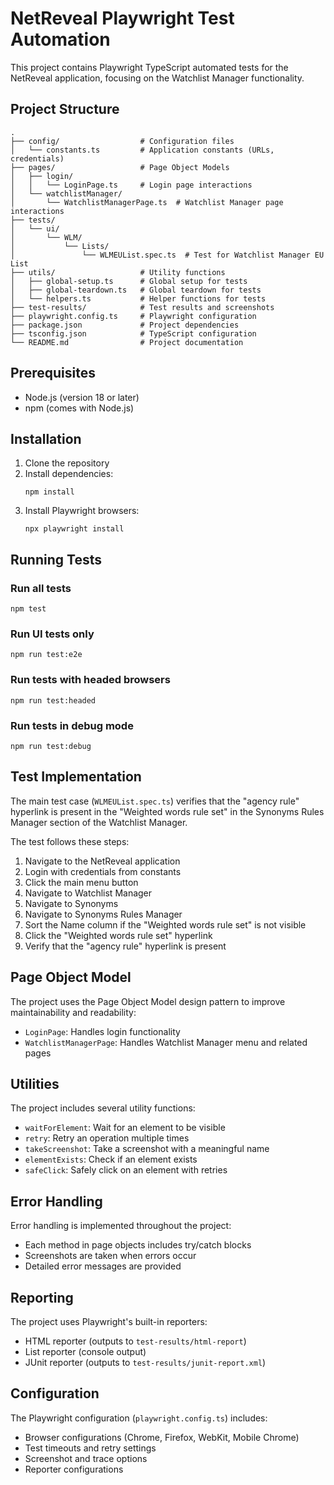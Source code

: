 # NetReveal Playwright Test Automation

This project contains Playwright TypeScript automated tests for the NetReveal application, focusing on the Watchlist Manager functionality.

## Project Structure

```
.
├── config/                  # Configuration files
│   └── constants.ts         # Application constants (URLs, credentials)
├── pages/                   # Page Object Models
│   ├── login/
│   │   └── LoginPage.ts     # Login page interactions
│   └── watchlistManager/
│       └── WatchlistManagerPage.ts  # Watchlist Manager page interactions
├── tests/
│   └── ui/
│       └── WLM/
│           └── Lists/
│               └── WLMEUList.spec.ts  # Test for Watchlist Manager EU List
├── utils/                   # Utility functions
│   ├── global-setup.ts      # Global setup for tests
│   ├── global-teardown.ts   # Global teardown for tests
│   └── helpers.ts           # Helper functions for tests
├── test-results/            # Test results and screenshots
├── playwright.config.ts     # Playwright configuration
├── package.json             # Project dependencies
├── tsconfig.json            # TypeScript configuration
└── README.md                # Project documentation
```

## Prerequisites

- Node.js (version 18 or later)
- npm (comes with Node.js)

## Installation

1. Clone the repository
2. Install dependencies:
   ```
   npm install
   ```
3. Install Playwright browsers:
   ```
   npx playwright install
   ```

## Running Tests

### Run all tests

```
npm test
```

### Run UI tests only

```
npm run test:e2e
```

### Run tests with headed browsers

```
npm run test:headed
```

### Run tests in debug mode

```
npm run test:debug
```

## Test Implementation

The main test case (`WLMEUList.spec.ts`) verifies that the "agency rule" hyperlink is present in the "Weighted words rule set" in the Synonyms Rules Manager section of the Watchlist Manager.

The test follows these steps:
1. Navigate to the NetReveal application
2. Login with credentials from constants
3. Click the main menu button
4. Navigate to Watchlist Manager
5. Navigate to Synonyms
6. Navigate to Synonyms Rules Manager
7. Sort the Name column if the "Weighted words rule set" is not visible
8. Click the "Weighted words rule set" hyperlink
9. Verify that the "agency rule" hyperlink is present

## Page Object Model

The project uses the Page Object Model design pattern to improve maintainability and readability:

- `LoginPage`: Handles login functionality
- `WatchlistManagerPage`: Handles Watchlist Manager menu and related pages

## Utilities

The project includes several utility functions:

- `waitForElement`: Wait for an element to be visible
- `retry`: Retry an operation multiple times
- `takeScreenshot`: Take a screenshot with a meaningful name
- `elementExists`: Check if an element exists
- `safeClick`: Safely click on an element with retries

## Error Handling

Error handling is implemented throughout the project:
- Each method in page objects includes try/catch blocks
- Screenshots are taken when errors occur
- Detailed error messages are provided

## Reporting

The project uses Playwright's built-in reporters:
- HTML reporter (outputs to `test-results/html-report`)
- List reporter (console output)
- JUnit reporter (outputs to `test-results/junit-report.xml`)

## Configuration

The Playwright configuration (`playwright.config.ts`) includes:
- Browser configurations (Chrome, Firefox, WebKit, Mobile Chrome)
- Test timeouts and retry settings
- Screenshot and trace options
- Reporter configurations